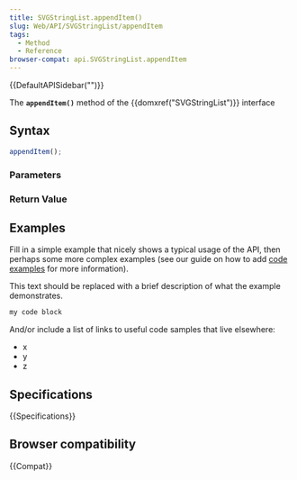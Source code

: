 ```yaml
---
title: SVGStringList.appendItem()
slug: Web/API/SVGStringList/appendItem
tags:
  - Method
  - Reference
browser-compat: api.SVGStringList.appendItem
---
```

{{DefaultAPISidebar("")}}

The **`appendItem()`** method of the {{domxref("SVGStringList")}} interface 

## Syntax

```js
appendItem();
```

### Parameters



### Return Value



## Examples

Fill in a simple example that nicely shows a typical usage of the API, then perhaps some more complex examples (see our guide on how to add [code examples](/en-US/docs/MDN/Contribute/Structures/Code_examples) for more information).

This text should be replaced with a brief description of what the example demonstrates.

```js
my code block
```

And/or include a list of links to useful code samples that live elsewhere:

*   x
*   y
*   z

## Specifications

{{Specifications}}

## Browser compatibility

{{Compat}}

